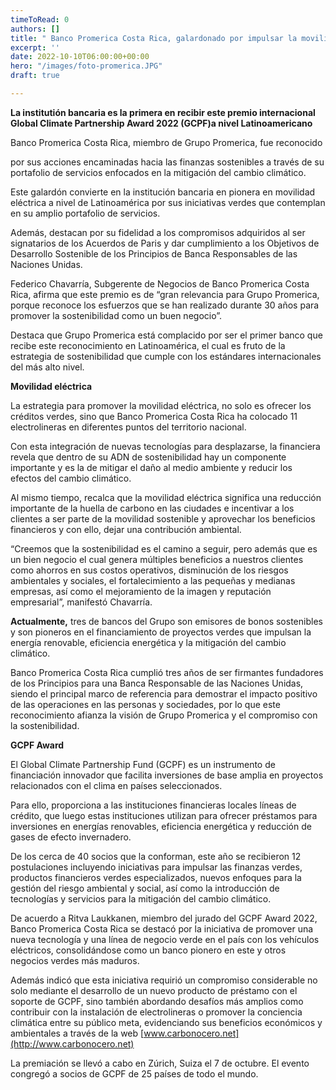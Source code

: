 ```yaml
---
timeToRead: 0
authors: []
title: " Banco Promerica Costa Rica, galardonado por impulsar la movilidad eléctrica."
excerpt: ''
date: 2022-10-10T06:00:00+00:00
hero: "/images/foto-promerica.JPG"
draft: true

---
```

**La institutión bancaria es la primera en recibir este premio internacional Global Climate Partnership Award 2022 (GCPF)a nivel Latinoamericano**

Banco Promerica Costa Rica, miembro de Grupo Promerica, fue reconocido

por sus acciones encaminadas hacia las finanzas sostenibles a través de su portafolio de servicios enfocados en la mitigación del cambio climático.

Este galardón convierte en la institución bancaria en pionera en movilidad eléctrica a nivel de Latinoamérica por sus iniciativas verdes que contemplan en su amplio portafolio de servicios.

Además, destacan por su fidelidad a los compromisos adquiridos al ser signatarios de los Acuerdos de Paris y dar cumplimiento a los Objetivos de Desarrollo Sostenible de los Principios de Banca Responsables de las Naciones Unidas.

Federico Chavarría, Subgerente de Negocios de Banco Promerica Costa Rica, afirma que este premio es de “gran relevancia para Grupo Promerica, porque reconoce los esfuerzos que se han realizado durante 30 años para promover la sostenibilidad como un buen negocio”.

Destaca que Grupo Promerica está complacido por ser el primer banco que recibe este reconocimiento en Latinoamérica, el cual es fruto de la estrategia de sostenibilidad que cumple con los estándares internacionales del más alto nivel.

**Movilidad eléctrica**

La estrategia para promover la movilidad eléctrica, no solo es ofrecer los créditos verdes, sino que Banco Promerica Costa Rica ha colocado 11 electrolineras en diferentes puntos del territorio nacional.

Con esta integración de nuevas tecnologías para desplazarse, la financiera revela que dentro de su ADN de sostenibilidad hay un componente importante y es la de mitigar el daño al medio ambiente y reducir los efectos del cambio climático.

Al mismo tiempo, recalca que la movilidad eléctrica significa una reducción importante de la huella de carbono en las ciudades e incentivar a los clientes a ser parte de la movilidad sostenible y aprovechar los beneficios financieros y con ello, dejar una contribución ambiental.

“Creemos que la sostenibilidad es el camino a seguir, pero además que es un bien negocio el cual genera múltiples beneficios a nuestros clientes como ahorros en sus costos operativos, disminución de los riesgos ambientales y sociales, el fortalecimiento a las pequeñas y medianas empresas, así como el mejoramiento de la imagen y reputación empresarial”, manifestó Chavarría.

**Actualmente,** tres de bancos del Grupo son emisores de bonos sostenibles y son pioneros en el financiamiento de proyectos verdes que impulsan la energía renovable, eficiencia energética y la mitigación del cambio climático.

Banco Promerica Costa Rica cumplió tres años de ser firmantes fundadores de los Principios para una Banca Responsable de las Naciones Unidas, siendo el principal marco de referencia para demostrar el impacto positivo de las operaciones en las personas y sociedades, por lo que este reconocimiento afianza la visión de Grupo Promerica y el compromiso con la sostenibilidad.

**GCPF Award**

El Global Climate Partnership Fund (GCPF) es un instrumento de financiación innovador que facilita inversiones de base amplia en proyectos relacionados con el clima en países seleccionados.

Para ello, proporciona a las instituciones financieras locales líneas de crédito, que luego estas instituciones utilizan para ofrecer préstamos para inversiones en energías renovables, eficiencia energética y reducción de gases de efecto invernadero.

De los cerca de 40 socios que la conforman, este año se recibieron 12 postulaciones incluyendo iniciativas para impulsar las finanzas verdes, productos financieros verdes especializados, nuevos enfoques para la gestión del riesgo ambiental y social, así como la introducción de tecnologías y servicios para la mitigación del cambio climático.

De acuerdo a Ritva Laukkanen, miembro del jurado del GCPF Award 2022, Banco Promerica Costa Rica se destacó por la iniciativa de promover una nueva tecnología y una línea de negocio verde en el país con los vehículos eléctricos, consolidándose como un banco pionero en este y otros negocios verdes más maduros.

Además indicó que esta iniciativa requirió un compromiso considerable no solo mediante el desarrollo de un nuevo producto de préstamo con el soporte de GCPF, sino también abordando desafíos más amplios como contribuir con la instalación de electrolineras o promover la conciencia climática entre su público meta, evidenciando sus beneficios económicos y ambientales a través de la web [www.carbonocero.net](http://www.carbonocero.net)

La premiación se llevó a cabo en Zúrich, Suiza el 7 de octubre. El evento congregó a socios de GCPF de 25 países de todo el mundo.
